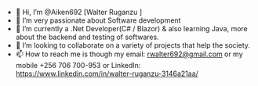 - 👋 Hi, I’m @Aiken692 [Walter Ruganzu ]
- 👀 I’m very passionate about Software development
- 🌱 I’m currently a .Net Developer(C# / Blazor) & also learning Java,  more about the backend and testing of softwares.
- 💞️ I’m looking to collaborate on a variety of projects that help the society.
- 📫 How to reach me is though my email: rwalter692@gmail.com or my mobile +256 706 700-953 or LinkedIn: https://www.linkedin.com/in/walter-ruganzu-3146a21aa/
<!---
Aiken692/Aiken692 is a ✨ special ✨ repository because its `README.md` (this file) appears on your GitHub profile.
You can click the Preview link to take a look at your changes.
--->

